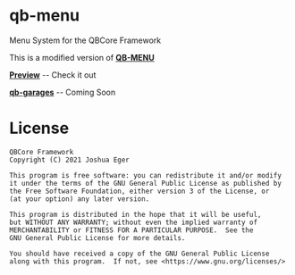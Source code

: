 # qb-menu
Menu System for the QBCore Framework

This is a modified version of **[QB-MENU](https://github.com/qbcore-framework/qb-menu)**

**[Preview](https://youtu.be/dDNq-PfyDEo)** -- Check it out

**[qb-garages](https://github.com/KwalaGamer/qb-garages)** -- Coming Soon

# License

    QBCore Framework
    Copyright (C) 2021 Joshua Eger

    This program is free software: you can redistribute it and/or modify
    it under the terms of the GNU General Public License as published by
    the Free Software Foundation, either version 3 of the License, or
    (at your option) any later version.

    This program is distributed in the hope that it will be useful,
    but WITHOUT ANY WARRANTY; without even the implied warranty of
    MERCHANTABILITY or FITNESS FOR A PARTICULAR PURPOSE.  See the
    GNU General Public License for more details.

    You should have received a copy of the GNU General Public License
    along with this program.  If not, see <https://www.gnu.org/licenses/>
